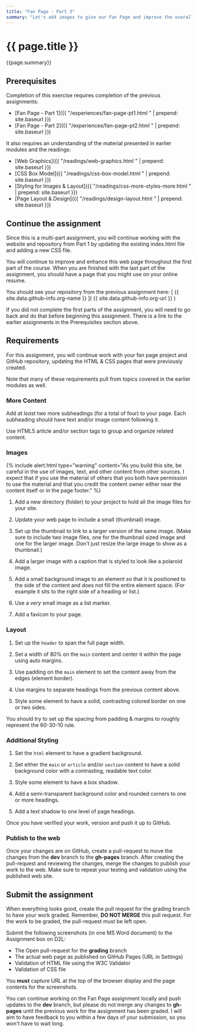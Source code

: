 ```yaml
---
title: "Fan Page - Part 3"
summary: "Let's add images to give our Fan Page and improve the overall page layout and style."
---
```


# {{ page.title }}
{{page.summary}}

## Prerequisites
Completion of this exercise requires completion of the previous assignments:  

- [Fan Page - Part 1]({{ "/experiences/fan-page-pt1.html " | prepend: site.baseurl }})
- [Fan Page - Part 2]({{ "/experiences/fan-page-pt2.html " | prepend: site.baseurl }})

It also requires an understanding of the material presented in earlier modules and the readings:  

- [Web Graphics]({{ "/readings/web-graphics.html " | prepend: site.baseurl }})
- [CSS Box Model]({{ "/readings/css-box-model.html " | prepend: site.baseurl }})
- [Styling for Images & Layout]({{ "/readings/css-more-styles-more.html " | prepend: site.baseurl }})
- [Page Layout & Design]({{ "/readings/design-layout.html " | prepend: site.baseurl }})

## Continue the assignment
Since this is a multi-part assignment, you will continue working with the website and repository from Part 1 by updating the existing index.html file and adding a new CSS file.

You will continue to improve and enhance this web page throughout the first part of the course. When you are finished with the last part of the assignment, you should have a page that you might use on your online resume.

You should see your repository from the previous assignment here:
[ {{ site.data.github-info.org-name }} ]( {{ site.data.github-info.org-url }} )

If you did not complete the first parts of the assignment, you will need to go back and do that before beginning this assignment. There is a link to the earlier assignments in the Prerequisites section above.

## Requirements
For this assignment, you will continue work with your fan page project and GitHub repository, updating the HTML & CSS pages that were previously created.

Note that many of these requirements pull from topics covered in the earlier modules as well.

### More Content
Add *at least* two more subheadings (for a total of four) to your page. Each subheading should have text and/or image content following it.

Use HTML5 article and/or section tags to group and organize related content.

### Images
{% include alert.html type="warning"
  content="As you build this site, be careful in the use of images, text, and other content from other sources. I expect that if you use the material of others that you both have permission to use the material and that you credit the content owner either near the content itself or in the page footer."
%}

1. Add a new directory (folder) to your project to hold all the image files for your site.

2. Update your web page to include a small (thumbnail) image.

3. Set up the thumbnail to link to a larger version of the same image.  (Make sure to include two image files, one for the thumbnail sized image and one for the larger image. Don't just resize the large image to show as a thumbnail.)

4. Add a larger image with a caption that is styled to look like a polaroid image.

5. Add a small background image to an element so that it is positioned to the side of the content and does not fill the entire element space. (For example it sits to the right side of a heading or list.)

6. Use a *very* small image as a list marker.

7. Add a favicon to your page.

### Layout

1. Set up the `header` to span the full page width. 

2. Set a width of 80% on the `main` content and center it within the page using auto margins.

3. Use padding on the `main` element to set the content away from the edges (element border).

4. Use margins to separate headings from the previous content above.

5. Style some element to have a solid, contrasting colored border on one or two sides.

You should try to set up the spacing from padding & margins to roughly represent the 60-30-10 rule.

### Additional Styling
1. Set the `html` element to have a gradient background.

2. Set either the `main` or `article` and/or `section` content to have a solid background color with a contrasting, readable text color.

3. Style some element to have a box shadow.

4. Add a semi-transparent background color and rounded corners to one or more headings.

5. Add a text shadow to one level of page headings.


Once you have verified your work, version and push it up to GitHub.  


### Publish to the web
Once your changes are on GitHub, create a pull-request to move the changes from the __dev__ branch to the __gh-pages__ branch. After creating the pull-request and reviewing the changes, merge the changes to publish your work to the web.  Make sure to repeat your testing and validation using the published web site.


## Submit the assignment
When everything looks good, create the pull request for the grading branch to have your work graded. Remember, __DO NOT MERGE__ this pull request. For the work to be graded, the pull-request must be left open.  

Submit the following screenshots (in one MS Word document) to the Assignment box on D2L:

- The Open pull-request for the __grading__ branch
- The actual web page as published on GitHub Pages (URL in Settings)
- Validation of HTML file using the W3C Validator
- Validation of CSS file

You __must__ capture URL at the top of the browser display and the page contents for the screenshots.

You can continue working on the Fan Page assignment locally and push updates to the __dev__ branch, but please do not merge any changes to __gh-pages__ until the previous work for the assignment has been graded. I will aim to have feedback to you within a few days of your submission, so you won't have to wait long.
